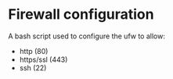 # Firewall configuration 

A bash script used to configure the ufw 
to allow:

- http (80)
- https/ssl (443)
- ssh (22) 
